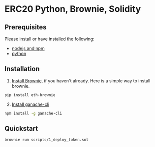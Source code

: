 # ERC20 Python, Brownie, Solidity

## Prerequisites

Please install or have installed the following:

- [nodejs and npm](https://nodejs.org/en/download/)
- [python](https://www.python.org/downloads/)
## Installation

1. [Install Brownie](https://eth-brownie.readthedocs.io/en/stable/install.html), if you haven't already. Here is a simple way to install brownie.

```bash
pip install eth-brownie
```

2. [Install ganache-cli](https://www.npmjs.com/package/ganache-cli)

```bash
npm install -g ganache-cli
```

## Quickstart

```
brownie run scripts/1_deploy_token.sol
